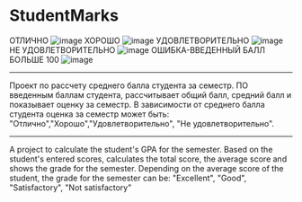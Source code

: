 # StudentMarks
ОТЛИЧНО
![image](https://github.com/makenovaarzygul/StudentMarks/assets/111987442/8fc48fe2-c30c-4560-bed0-3eeef05a6348)
ХОРОШО
![image](https://github.com/makenovaarzygul/StudentMarks/assets/111987442/fd6652d1-9168-4160-9b3b-40af11b48e9f)
УДОВЛЕТВОРИТЕЛЬНО
![image](https://github.com/makenovaarzygul/StudentMarks/assets/111987442/c3e63279-b541-4a80-a006-aa74c4fb259a)
НЕ УДОВЛЕТВОРИТЕЛЬНО
![image](https://github.com/makenovaarzygul/StudentMarks/assets/111987442/2c109520-c866-442e-b529-7d1915b310d7)
ОШИБКА-ВВЕДЕННЫЙ БАЛЛ БОЛЬШЕ 100
![image](https://github.com/makenovaarzygul/StudentMarks/assets/111987442/c5ba29b2-dd75-4952-9856-a2eae1958805)

_______________________________________________________________________________________________________________________________________
Проект по рассчету среднего балла студента за семестр. 
ПО введенным баллам студента, рассчитывает общий балл, средний балл и показывает оценку за  семестр. 
В зависимости от среднего балла студента оценка за семестр может быть: "Отлично","Хорошо","Удовлетворительно",
"Не удовлетворительно". 
________________________________________________________________________________________________________________________________________
A project to calculate the student's GPA for the semester.
Based on the student's entered scores, calculates the total score, the average score and shows the grade for the semester.
Depending on the average score of the student, the grade for the semester can be: "Excellent", "Good", "Satisfactory", "Not satisfactory"
